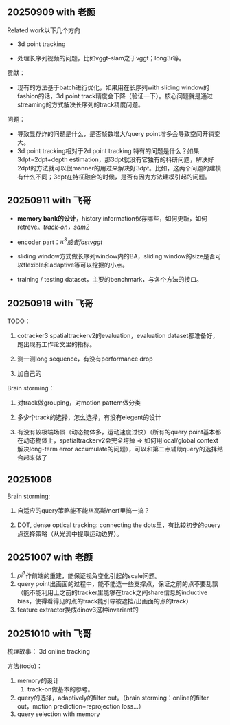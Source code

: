 ## 20250909 with 老颜

Related work以下几个方向

- 3d point tracking
  
- 处理长序列视频的问题，比如vggt-slam之于vggt；long3r等。
  

贡献：

- 现有的方法基于batch进行优化，如果用在长序列with sliding window的fashion的话，3d point track精度会下降（验证一下）。核心问题就是通过streaming的方式解决长序列的track精度问题。

问题：

- 导致显存炸的问题是什么，是否帧数增大/query point增多会导致空间开销变大。
- 3d point tracking相对于2d point tracking 特有的问题是什么？如果3dpt=2dpt+depth estimation，那3dpt就没有它独有的科研问题，解决好2dpt的方法就可以很manner的用过来解决好3dpt。比如，这两个问题的建模有什么不同；3dpt在特征融合的时候，是否有因为方法建模引起的问题。

## 20250911 with 飞哥

- **memory bank的设计**，history information保存哪些，如何更新，如何retreve。*track-on，sam2*
  
- encoder part：*$\pi^3$或者fastvggt*
  
- sliding window方式做长序列window内的BA，sliding window的size是否可以flexible和adaptive等可以挖掘的小点。
  
- training / testing dataset，主要的benchmark，与各个方法的接口。


## 20250919 with 飞哥

TODO：

1. cotracker3 spatialtrackerv2的evaluation，evaluation dataset都准备好，跑出现有工作论文里的指标。

2. 测一测long sequence，有没有performance drop

3. 加自己的

Brain storming：

1. 对track做grouping，对motion pattern做分类

2. 多少个track的选择，怎么选择，有没有elegent的设计

3. 有没有较极端场景（动态物体多，运动速度过快）（所有的query point基本都在动态物体上，spatialtrackerv2会完全垮掉 => 如何用local/global context解决long-term error accumulate的问题），可以和第二点辅助query的选择结合起来做了


## 20251006

Brain storming:

1. 自适应的query策略能不能从高斯/nerf里搞一搞？

2. DOT, dense optical tracking: connecting the dots里，有比较初步的query点选择策略（从光流中提取运动边界）。


## 20251007 with 老颜

1. $pi^3$作前端的重建，能保证视角变化引起的scale问题。
2. query point出画面的过程中，能不能选一些支撑点，保证之前的点不要乱飘（能不能利用上之前的tracker里能够在track之间share信息的inductive bias，使得看得见的点的track能引导被遮挡/出画面的点的track）
3. feature extractor换成dinov3这种invariant的


## 20251010 with 飞哥

梳理故事：
3d online tracking

方法(todo)：
1. memory的设计
   1. track-on做基本的参考。
2. query的选择，adaptively的filter out。（brain storming：online的filter out，motion prediction+reprojection loss...）
3. query selection with memory


